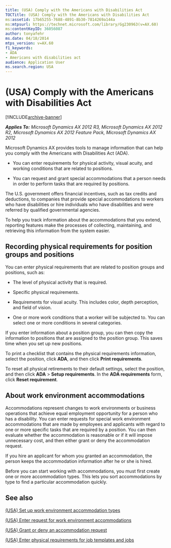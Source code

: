 ```yaml
---
title: (USA) Comply with the Americans with Disabilities Act
TOCTitle: (USA) Comply with the Americans with Disabilities Act
ms:assetid: 17b65255-7688-4891-8b30-7814269a144a
ms:mtpsurl: https://technet.microsoft.com/library/Gg230963(v=AX.60)
ms:contentKeyID: 36056087
author: tonyafehr
ms.date: 04/18/2014
mtps_version: v=AX.60
f1_keywords:
- ADA
- Americans with disabilities act
audience: Application User
ms.search.region: USA
---
```


# (USA) Comply with the Americans with Disabilities Act 


[!INCLUDE[archive-banner](includes/archive-banner.md)]


_**Applies To:** Microsoft Dynamics AX 2012 R3, Microsoft Dynamics AX 2012 R2, Microsoft Dynamics AX 2012 Feature Pack, Microsoft Dynamics AX 2012_

Microsoft Dynamics AX provides tools to manage information that can help you comply with the Americans with Disabilities Act (ADA).

  - You can enter requirements for physical activity, visual acuity, and working conditions that are related to positions.

  - You can request and grant special accommodations that a person needs in order to perform tasks that are required by positions.

The U.S. government offers financial incentives, such as tax credits and deductions, to companies that provide special accommodations to workers who have disabilities or hire individuals who have disabilities and were referred by qualified governmental agencies.

To help you track information about the accommodations that you extend, reporting features make the processes of collecting, maintaining, and retrieving this information from the system easier.

## Recording physical requirements for position groups and positions

You can enter physical requirements that are related to position groups and positions, such as:

  - The level of physical activity that is required.

  - Specific physical requirements.

  - Requirements for visual acuity. This includes color, depth perception, and field of vision.

  - One or more work conditions that a worker will be subjected to. You can select one or more conditions in several categories.

If you enter information about a position group, you can then copy the information to positions that are assigned to the position group. This saves time when you set up new positions.

To print a checklist that contains the physical requirements information, select the position, click **ADA**, and then click **Print requirements**.

To reset all physical retirements to their default settings, select the position, and then click **ADA** \> **Setup requirements**. In the **ADA requirements** form, click **Reset requirement**.

## About work environment accommodations

Accommodations represent changes to work environments or business operations that achieve equal employment opportunity for a person who has a disability. You can enter requests for special work environment accommodations that are made by employees and applicants with regard to one or more specific tasks that are required by a position. You can then evaluate whether the accommodation is reasonable or if it will impose unnecessary cost, and then either grant or deny the accommodation request.

If you hire an applicant for whom you granted an accommodation, the person keeps the accommodation information after he or she is hired.

Before you can start working with accommodations, you must first create one or more accommodation types. This lets you sort accommodations by type to find a particular accommodation quickly.

## See also

[(USA) Set up work environment accommodation types](usa-set-up-work-environment-accommodation-types.md)

[(USA) Enter request for work environment accommodations](usa-enter-request-for-work-environment-accommodations.md)

[(USA) Grant or deny an accommodation request](usa-grant-or-deny-an-accommodation-request.md)

[(USA) Enter physical requirements for job templates and jobs](usa-enter-physical-requirements-for-job-templates-and-jobs.md)

  


